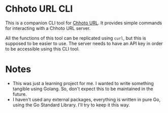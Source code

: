 # Chhoto URL CLI
This is a companion CLI tool for [Chhoto URL](https://github.com/SinTan1729/chhoto-url). It provides simple commands for interacting with
a Chhoto URL server.

All the functions of this tool can be replicated using `curl`, but this is supposed to be easier to use. The server needs to have an API key
in order to be accessible using this CLI tool.

# Notes
- This was just a learning project for me. I wanted to write something tangible using Golang. So, don't expect this to be maintained in the future.
- I haven't used any external packages, everything is written in pure Go, using the Go Standard Library. I'll try to keep it this way.

